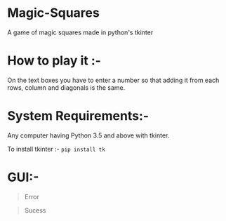 # Magic-Squares
A game of magic squares made in python's tkinter
# How to play it :- 

On the text boxes you have to enter a number so that adding it from each rows, column and diagonals is the same.

# System Requirements:-

Any computer having Python 3.5 and above with tkinter.

To install tkinter :- `pip install tk`

# GUI:-

> Error


> Sucess
